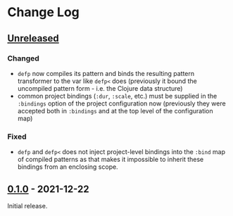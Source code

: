 # Change Log

## [Unreleased]

### Changed

- `defp` now compiles its pattern and binds the resulting pattern
  transformer to the var like `defp<` does (previously it bound the
  uncompiled pattern form - i.e. the Clojure data structure)
- common project bindings (`:dur`, `:scale`, etc.) must be supplied in
  the `:bindings` option of the project configuration now (previously
  they were accepted both in `:bindings` and at the top level of the
  configuration map)

### Fixed

- `defp` and `defp<` does not inject project-level bindings into the
  `:bind` map of compiled patterns as that makes it impossible to
  inherit these bindings from an enclosing scope.

## [0.1.0] - 2021-12-22

Initial release.

[Unreleased]: https://github.com/omkamra/cowbells/compare/0.1.0...HEAD
[0.1.0]: https://github.com/omkamra/cowbells/tree/0.1.0
